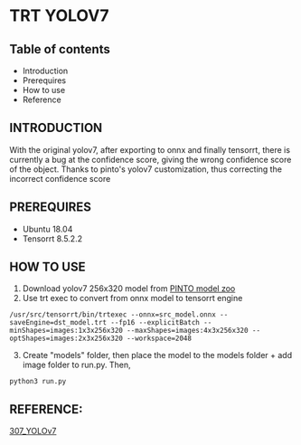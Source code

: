 # TRT YOLOV7
## Table of contents
- Introduction
- Prerequires
- How to use 
- Reference


## INTRODUCTION
With the original yolov7, after exporting to onnx and finally tensorrt, there is currently a bug at the confidence score, giving the wrong confidence score of the object. Thanks to pinto's yolov7 customization, thus correcting the incorrect confidence score


## PREREQUIRES
- Ubuntu 18.04
- Tensorrt 8.5.2.2


## HOW TO USE
1. Download yolov7 256x320 model from [PINTO model zoo](https://github.com/PINTO0309/PINTO_model_zoo/tree/main/307_YOLOv7)
2. Use trt exec to convert from onnx model to tensorrt engine
```
/usr/src/tensorrt/bin/trtexec --onnx=src_model.onnx --saveEngine=dst_model.trt --fp16 --explicitBatch --minShapes=images:1x3x256x320 --maxShapes=images:4x3x256x320 --optShapes=images:2x3x256x320 --workspace=2048
```
3. Create "models" folder, then place the model to the models folder + add image folder to run.py. Then,
```
python3 run.py
```

## REFERENCE:

[307_YOLOv7](https://github.com/PINTO0309/PINTO_model_zoo/tree/main/307_YOLOv7/demo)
